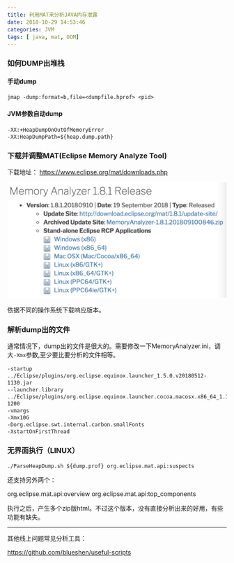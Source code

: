 ```yaml
---
title: 利用MAT来分析JAVA内存泄露
date: 2018-10-29 14:53:46
categories: JVM
tags: [ java, mat, OOM]
---
```


### 如何DUMP出堆栈
#### 手动dump
	jmap -dump:format=b,file=<dumpfile.hprof> <pid>

#### JVM参数自动dump

	-XX:+HeapDumpOnOutOfMemoryError
	-XX:HeapDumpPath=${heap.dump.path}


### 下载并调整MAT(Eclipse Memory Analyze Tool)
下载地址： <https://www.eclipse.org/mat/downloads.php>

![mat](/images/blog/mat/mat-for-java.jpg)

依据不同的操作系统下载响应版本。

<!--more-->
### 解析dump出的文件
通常情况下，dump出的文件是很大的。需要修改一下MemoryAnalyzer.ini，调大`-Xmx`参数,至少要比要分析的文件相等。

```shell
-startup
../Eclipse/plugins/org.eclipse.equinox.launcher_1.5.0.v20180512-1130.jar
--launcher.library
../Eclipse/plugins/org.eclipse.equinox.launcher.cocoa.macosx.x86_64_1.1.700.v20180518-1200
-vmargs
-Xmx10G
-Dorg.eclipse.swt.internal.carbon.smallFonts
-XstartOnFirstThread
```

### 无界面执行（LINUX）

```shell
./ParseHeapDump.sh ${dump.prof} org.eclipse.mat.api:suspects
```

还支持另外两个：

org.eclipse.mat.api:overview
org.eclipse.mat.api:top_components

执行之后，产生多个zip版html。不过这个版本，没有直接分析出来的好用，有些功能有缺失。

---

其他线上问题常见分析工具：

<https://github.com/blueshen/useful-scripts>
